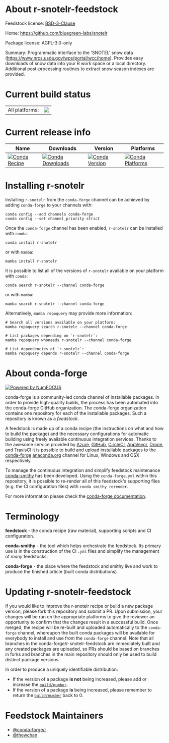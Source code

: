About r-snotelr-feedstock
=========================

Feedstock license: [BSD-3-Clause](https://github.com/conda-forge/r-snotelr-feedstock/blob/main/LICENSE.txt)

Home: https://github.com/bluegreen-labs/snotelr

Package license: AGPL-3.0-only

Summary: Programmatic interface to the 'SNOTEL' snow data (<https://www.nrcs.usda.gov/wps/portal/wcc/home>). Provides easy downloads of snow data into your R work space or a local directory. Additional post-processing routines to extract snow season indexes are provided.

Current build status
====================


<table><tr><td>All platforms:</td>
    <td>
      <a href="https://dev.azure.com/conda-forge/feedstock-builds/_build/latest?definitionId=20050&branchName=main">
        <img src="https://dev.azure.com/conda-forge/feedstock-builds/_apis/build/status/r-snotelr-feedstock?branchName=main">
      </a>
    </td>
  </tr>
</table>

Current release info
====================

| Name | Downloads | Version | Platforms |
| --- | --- | --- | --- |
| [![Conda Recipe](https://img.shields.io/badge/recipe-r--snotelr-green.svg)](https://anaconda.org/conda-forge/r-snotelr) | [![Conda Downloads](https://img.shields.io/conda/dn/conda-forge/r-snotelr.svg)](https://anaconda.org/conda-forge/r-snotelr) | [![Conda Version](https://img.shields.io/conda/vn/conda-forge/r-snotelr.svg)](https://anaconda.org/conda-forge/r-snotelr) | [![Conda Platforms](https://img.shields.io/conda/pn/conda-forge/r-snotelr.svg)](https://anaconda.org/conda-forge/r-snotelr) |

Installing r-snotelr
====================

Installing `r-snotelr` from the `conda-forge` channel can be achieved by adding `conda-forge` to your channels with:

```
conda config --add channels conda-forge
conda config --set channel_priority strict
```

Once the `conda-forge` channel has been enabled, `r-snotelr` can be installed with `conda`:

```
conda install r-snotelr
```

or with `mamba`:

```
mamba install r-snotelr
```

It is possible to list all of the versions of `r-snotelr` available on your platform with `conda`:

```
conda search r-snotelr --channel conda-forge
```

or with `mamba`:

```
mamba search r-snotelr --channel conda-forge
```

Alternatively, `mamba repoquery` may provide more information:

```
# Search all versions available on your platform:
mamba repoquery search r-snotelr --channel conda-forge

# List packages depending on `r-snotelr`:
mamba repoquery whoneeds r-snotelr --channel conda-forge

# List dependencies of `r-snotelr`:
mamba repoquery depends r-snotelr --channel conda-forge
```


About conda-forge
=================

[![Powered by
NumFOCUS](https://img.shields.io/badge/powered%20by-NumFOCUS-orange.svg?style=flat&colorA=E1523D&colorB=007D8A)](https://numfocus.org)

conda-forge is a community-led conda channel of installable packages.
In order to provide high-quality builds, the process has been automated into the
conda-forge GitHub organization. The conda-forge organization contains one repository
for each of the installable packages. Such a repository is known as a *feedstock*.

A feedstock is made up of a conda recipe (the instructions on what and how to build
the package) and the necessary configurations for automatic building using freely
available continuous integration services. Thanks to the awesome service provided by
[Azure](https://azure.microsoft.com/en-us/services/devops/), [GitHub](https://github.com/),
[CircleCI](https://circleci.com/), [AppVeyor](https://www.appveyor.com/),
[Drone](https://cloud.drone.io/welcome), and [TravisCI](https://travis-ci.com/)
it is possible to build and upload installable packages to the
[conda-forge](https://anaconda.org/conda-forge) [anaconda.org](https://anaconda.org/)
channel for Linux, Windows and OSX respectively.

To manage the continuous integration and simplify feedstock maintenance
[conda-smithy](https://github.com/conda-forge/conda-smithy) has been developed.
Using the ``conda-forge.yml`` within this repository, it is possible to re-render all of
this feedstock's supporting files (e.g. the CI configuration files) with ``conda smithy rerender``.

For more information please check the [conda-forge documentation](https://conda-forge.org/docs/).

Terminology
===========

**feedstock** - the conda recipe (raw material), supporting scripts and CI configuration.

**conda-smithy** - the tool which helps orchestrate the feedstock.
                   Its primary use is in the construction of the CI ``.yml`` files
                   and simplify the management of *many* feedstocks.

**conda-forge** - the place where the feedstock and smithy live and work to
                  produce the finished article (built conda distributions)


Updating r-snotelr-feedstock
============================

If you would like to improve the r-snotelr recipe or build a new
package version, please fork this repository and submit a PR. Upon submission,
your changes will be run on the appropriate platforms to give the reviewer an
opportunity to confirm that the changes result in a successful build. Once
merged, the recipe will be re-built and uploaded automatically to the
`conda-forge` channel, whereupon the built conda packages will be available for
everybody to install and use from the `conda-forge` channel.
Note that all branches in the conda-forge/r-snotelr-feedstock are
immediately built and any created packages are uploaded, so PRs should be based
on branches in forks and branches in the main repository should only be used to
build distinct package versions.

In order to produce a uniquely identifiable distribution:
 * If the version of a package **is not** being increased, please add or increase
   the [``build/number``](https://docs.conda.io/projects/conda-build/en/latest/resources/define-metadata.html#build-number-and-string).
 * If the version of a package **is** being increased, please remember to return
   the [``build/number``](https://docs.conda.io/projects/conda-build/en/latest/resources/define-metadata.html#build-number-and-string)
   back to 0.

Feedstock Maintainers
=====================

* [@conda-forge/r](https://github.com/conda-forge/r/)
* [@thewchan](https://github.com/thewchan/)

